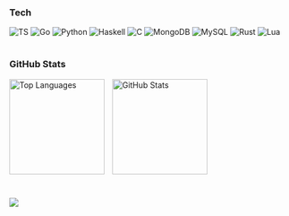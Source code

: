 ### Tech
![TS](https://img.shields.io/badge/TypeScript-007ACC?style=for-the-badge&logo=typescript&logoColor=white)
![Go](https://img.shields.io/badge/Go-00ADD8?style=for-the-badge&logo=go&logoColor=white)
![Python](https://img.shields.io/badge/python-3670A0?style=for-the-badge&logo=python&logoColor=white)
![Haskell](https://img.shields.io/badge/Haskell-5C4A9B?style=for-the-badge&logo=haskell&logoColor=white)
![C](https://img.shields.io/badge/C-00599C?style=for-the-badge&logo=c&logoColor=white)
![MongoDB](https://img.shields.io/badge/MongoDB-%234ea94b.svg?style=for-the-badge&logo=mongodb&logoColor=white)
![MySQL](https://img.shields.io/badge/MySQL-005C84?style=for-the-badge&logo=mysql&logoColor=white)
![Rust](https://img.shields.io/badge/Rust-%23DEA584.svg?style=for-the-badge&logo=rust&logoColor=white)
![Lua](https://img.shields.io/badge/Lua-2C2D72?style=for-the-badge&logo=lua&logoColor=white)
#
### GitHub Stats
<p align="left">
  <img src="https://github-readme-stats.vercel.app/api/top-langs?username=0jc1&bg_color=2D2D2D&text_color=ffffff&title_color=10B981&layout=compact&langs_count=6&hide_border=true" height="170" alt="Top Languages"><img width="10">
  <img src="https://github-readme-stats.vercel.app/api?username=0jc1&bg_color=2D2D2D&text_color=ffffff&title_color=10B981&show_icons=true&hide_border=true" height="170" alt="GitHub Stats">
</p>

#
![](https://komarev.com/ghpvc/?username=0jc1&color=10B981)
